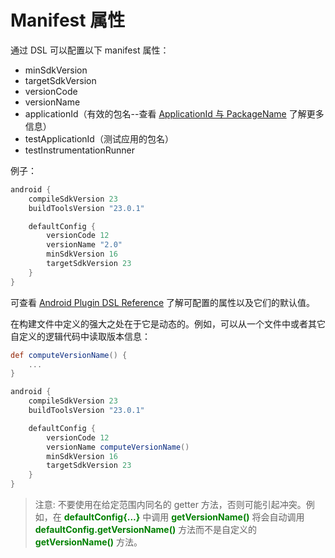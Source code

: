 # Manifest 属性

通过 DSL 可以配置以下 manifest 属性：

* minSdkVersion
* targetSdkVersion
* versionCode
* versionName
* applicationId（有效的包名--查看 [ApplicationId 与 PackageName][1] 了解更多信息）
* testApplicationId（测试应用的包名）
* testInstrumentationRunner

例子：

``` Groovy
android {
   	compileSdkVersion 23
   	buildToolsVersion "23.0.1"

   	defaultConfig {
       	versionCode 12
       	versionName "2.0"
       	minSdkVersion 16
       	targetSdkVersion 23
   	}
}
```

可查看 [Android Plugin DSL Reference][2] 了解可配置的属性以及它们的默认值。

在构建文件中定义的强大之处在于它是动态的。例如，可以从一个文件中或者其它自定义的逻辑代码中读取版本信息：

``` Groovy
def computeVersionName() {
    ...
}

android {
    compileSdkVersion 23
    buildToolsVersion "23.0.1"

    defaultConfig {
        versionCode 12
        versionName computeVersionName()
        minSdkVersion 16
        targetSdkVersion 23
    }
}
```

> 注意: 不要使用在给定范围内同名的 getter 方法，否则可能引起冲突。例如，在 **<font color='green'>defaultConfig{...}</font>** 中调用 **<font color='green'>getVersionName()</font>** 将会自动调用 **<font color='green'>defaultConfig.getVersionName()</font>** 方法而不是自定义的 **<font color='green'>getVersionName()</font>** 方法。

[1]: ../../appendix/applicationid_versus_packagename.md
[2]: http://google.github.io/android-gradle-dsl/current/